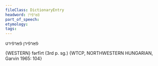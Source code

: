 ```yaml
---
fileClass: DictionaryEntry
headword: פֿאַרפֿירן
part_of_speech: 
etymology: 
tags: 
---
```

פֿאַרפֿירן
פֿאַרפֿירט

{WESTERN}
fərfīrt (3rd p. sg.) {WTCP, NORTHWESTERN HUNGARIAN, Garvin 1965: 104}

